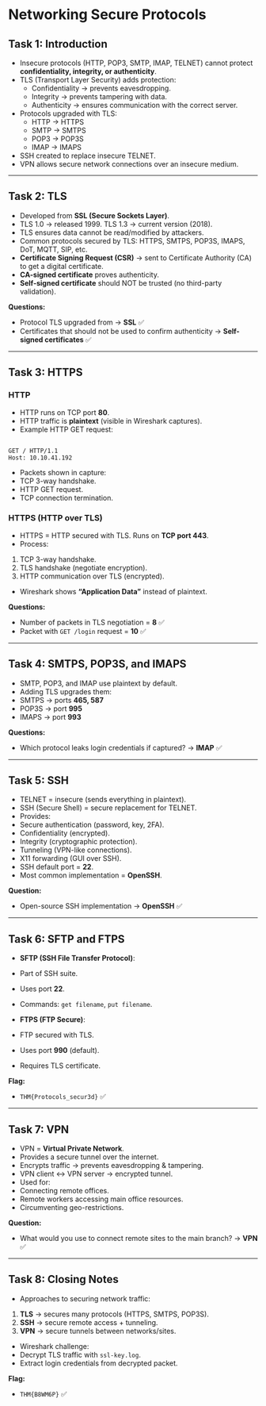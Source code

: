 # Networking Secure Protocols

## Task 1: Introduction
- Insecure protocols (HTTP, POP3, SMTP, IMAP, TELNET) cannot protect **confidentiality, integrity, or authenticity**.  
- TLS (Transport Layer Security) adds protection:
  - Confidentiality → prevents eavesdropping.  
  - Integrity → prevents tampering with data.  
  - Authenticity → ensures communication with the correct server.  
- Protocols upgraded with TLS:
  - HTTP → HTTPS  
  - SMTP → SMTPS  
  - POP3 → POP3S  
  - IMAP → IMAPS  
- SSH created to replace insecure TELNET.  
- VPN allows secure network connections over an insecure medium.  

---

## Task 2: TLS
- Developed from **SSL (Secure Sockets Layer)**.  
- TLS 1.0 → released 1999. TLS 1.3 → current version (2018).  
- TLS ensures data cannot be read/modified by attackers.  
- Common protocols secured by TLS: HTTPS, SMTPS, POP3S, IMAPS, DoT, MQTT, SIP, etc.  
- **Certificate Signing Request (CSR)** → sent to Certificate Authority (CA) to get a digital certificate.  
- **CA-signed certificate** proves authenticity.  
- **Self-signed certificate** should NOT be trusted (no third-party validation).  

**Questions:**  
- Protocol TLS upgraded from → **SSL** ✅  
- Certificates that should not be used to confirm authenticity → **Self-signed certificates** ✅  

---

## Task 3: HTTPS
### HTTP
- HTTP runs on TCP port **80**.  
- HTTP traffic is **plaintext** (visible in Wireshark captures).  
- Example HTTP GET request:  
```

GET / HTTP/1.1
Host: 10.10.41.192

```
- Packets shown in capture:  
- TCP 3-way handshake.  
- HTTP GET request.  
- TCP connection termination.  

### HTTPS (HTTP over TLS)
- HTTPS = HTTP secured with TLS. Runs on **TCP port 443**.  
- Process:  
1. TCP 3-way handshake.  
2. TLS handshake (negotiate encryption).  
3. HTTP communication over TLS (encrypted).  
- Wireshark shows **“Application Data”** instead of plaintext.  

**Questions:**  
- Number of packets in TLS negotiation = **8** ✅  
- Packet with `GET /login` request = **10** ✅  

---

## Task 4: SMTPS, POP3S, and IMAPS
- SMTP, POP3, and IMAP use plaintext by default.  
- Adding TLS upgrades them:  
- SMTPS → ports **465, 587**  
- POP3S → port **995**  
- IMAPS → port **993**  

**Questions:**  
- Which protocol leaks login credentials if captured? → **IMAP** ✅  

---

## Task 5: SSH
- TELNET = insecure (sends everything in plaintext).  
- SSH (Secure Shell) = secure replacement for TELNET.  
- Provides:
- Secure authentication (password, key, 2FA).  
- Confidentiality (encrypted).  
- Integrity (cryptographic protection).  
- Tunneling (VPN-like connections).  
- X11 forwarding (GUI over SSH).  
- SSH default port = **22**.  
- Most common implementation = **OpenSSH**.  

**Question:**  
- Open-source SSH implementation → **OpenSSH** ✅  

---

## Task 6: SFTP and FTPS
- **SFTP (SSH File Transfer Protocol)**:
- Part of SSH suite.  
- Uses port **22**.  
- Commands: `get filename`, `put filename`.  

- **FTPS (FTP Secure)**:
- FTP secured with TLS.  
- Uses port **990** (default).  
- Requires TLS certificate.  

**Flag:**  
- `THM{Protocols_secur3d}` ✅  

---

## Task 7: VPN
- VPN = **Virtual Private Network**.  
- Provides a secure tunnel over the internet.  
- Encrypts traffic → prevents eavesdropping & tampering.  
- VPN client ↔ VPN server → encrypted tunnel.  
- Used for:
- Connecting remote offices.  
- Remote workers accessing main office resources.  
- Circumventing geo-restrictions.  

**Question:**  
- What would you use to connect remote sites to the main branch? → **VPN** ✅  

---

## Task 8: Closing Notes
- Approaches to securing network traffic:
1. **TLS** → secures many protocols (HTTPS, SMTPS, POP3S).  
2. **SSH** → secure remote access + tunneling.  
3. **VPN** → secure tunnels between networks/sites.  

- Wireshark challenge:
- Decrypt TLS traffic with `ssl-key.log`.  
- Extract login credentials from decrypted packet.  

**Flag:**  
- `THM{B8WM6P}` ✅  


